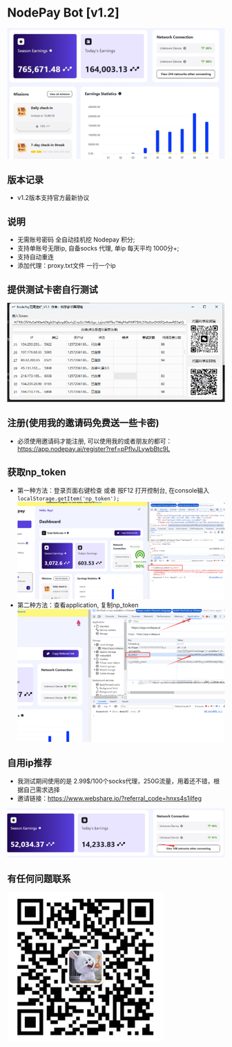 # NodePay Bot [v1.2]

![img_6.png](images/img_6.png)

## 版本记录
- v1.2版本支持官方最新协议

## 说明

- 无需账号密码 全自动挂机挖 Nodepay 积分;
- 支持单账号无限ip, 自备socks 代理, 单ip 每天平均 1000分+;
- 支持自动重连
- 添加代理：proxy.txt文件 一行一个ip

## 提供测试卡密自行测试
![img_5.png](images/img_5.png)

## 注册(使用我的邀请码免费送一些卡密)
- 必须使用邀请码才能注册, 可以使用我的或者朋友的都可：https://app.nodepay.ai/register?ref=pPflvJLywbBtc9L

## 获取np_token
- 第一种方法：登录页面右键检查 或者 按F12 打开控制台, 在console输入 `localStorage.getItem('np_token');`
![img.png](images/img.png)
- 第二种方法：查看application, 复制np_token
![img_1.png](images/img_1.png)

## 自用ip推荐
- 我测试期间使用的是 2.99$/100个socks代理，250G流量，用着还不错，根据自己需求选择
- 邀请链接：https://www.webshare.io/?referral_code=hnxs4s1jlfeg

![img_2.png](images/img_2.png)

## 有任何问题联系
![img_3.png](images/img_3.png)
